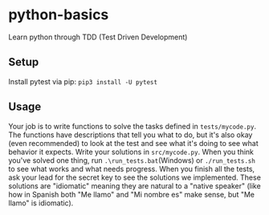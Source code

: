 # python-basics

Learn python through TDD (Test Driven Development)

## Setup

Install pytest via pip: `pip3 install -U pytest`

## Usage

Your job is to write functions to solve the tasks defined in `tests/mycode.py`. The functions have descriptions that tell you what to do, but it's also okay (even recommended) to look at the test and see what it's doing to see what behavior it expects. Write your solutions in `src/mycode.py`. When you think you've solved one thing, run `.\run_tests.bat`(Windows) or `./run_tests.sh` to see what works and what needs progress. When you finish all the tests, ask your lead for the secret key to see the solutions we implemented. These solutions are "idiomatic" meaning they are natural to a "native speaker" (like how in Spanish both "Me llamo" and "Mi nombre es" make sense, but "Me llamo" is idiomatic).
